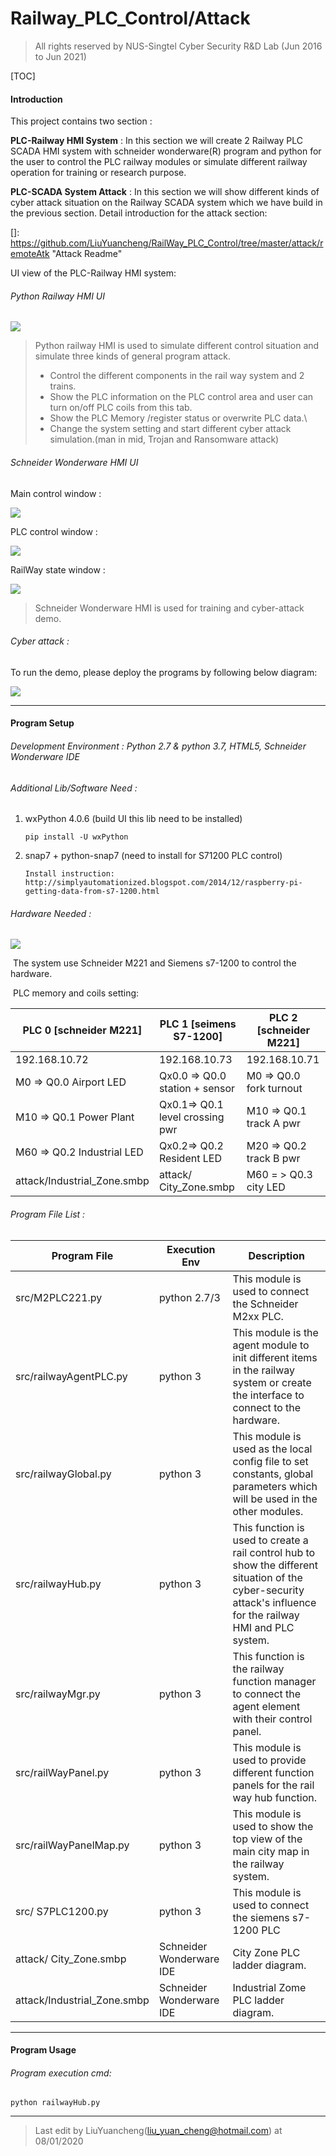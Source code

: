 

# Railway_PLC_Control/Attack

> All rights reserved by NUS-Singtel Cyber Security R&D Lab (Jun 2016 to Jun 2021)

[TOC]

#### Introduction

This project contains two section :  

**PLC-Railway HMI System** : In this section we will create 2 Railway PLC SCADA HMI system with schneider wonderware(R) program and python for the user to control the PLC railway modules or simulate different railway operation for training or research purpose. 

**PLC-SCADA System Attack** :  In this section we will show different kinds of cyber attack situation on the Railway SCADA system which we have build in the previous section. Detail introduction for the attack section: 

[]: https://github.com/LiuYuancheng/RailWay_PLC_Control/tree/master/attack/remoteAtk	"Attack Readme"

UI view of the PLC-Railway HMI system: 

###### Python Railway HMI UI

![](doc/RMimg/pythonmain.png)

> Python railway HMI is used to simulate different control situation and simulate three kinds of general program attack. 
>
> - Control the different components in the rail way system and 2 trains.
> -  Show the PLC information on the PLC control area and user can turn on/off PLC coils from this tab.
> - Show the PLC Memory /register status or overwrite PLC data.\
> - Change the system setting and start different cyber attack simulation.(man in mid, Trojan and  Ransomware attack)



###### Schneider Wonderware HMI UI

Main control window :

![](doc/RMimg/wonderwMain.jpg)

PLC control window : 

![](doc/RMimg/wonderwPLC.jpg)

RailWay state window : 

![](doc/RMimg/wonderwHMI.jpg)

> Schneider Wonderware HMI is used for training and cyber-attack demo.



###### Cyber attack : 

To run the demo, please deploy the programs by following below diagram: 

![](https://github.com/LiuYuancheng/RailWay_PLC_Control/blob/master/attack/remoteAtk/doc/fileDeploy.png)

------

#### Program Setup

###### Development Environment : Python 2.7 & python 3.7,  HTML5, Schneider Wonderware IDE

###### Additional Lib/Software Need :

1. wxPython 4.0.6 (build UI this lib need to be installed) 

   ```
   pip install -U wxPython 
   ```

2. snap7 + python-snap7 (need to install for S71200 PLC control) 

   ```
   Install instruction: 
   http://simplyautomationized.blogspot.com/2014/12/raspberry-pi-getting-data-from-s7-1200.html
   ```

###### Hardware Needed : 

![](doc/plantform.JPG)

​	The system use Schneider M221 and Siemens s7-1200 to control the hardware. 

​	PLC memory and coils setting: 

| PLC 0 [schneider M221]      | PLC 1 [seimens S7-1200]         | PLC 2 [schneider M221]   |
| --------------------------- | ------------------------------- | ------------------------ |
| 192.168.10.72               | 192.168.10.73                   | 192.168.10.71            |
| M0  => Q0.0 Airport LED     | Qx0.0 => Q0.0 station + sensor  | M0  => Q0.0 fork turnout |
| M10 => Q0.1 Power Plant     | Qx0.1=> Q0.1 level crossing pwr | M10 => Q0.1 track A pwr  |
| M60 => Q0.2 Industrial LED  | Qx0.2=> Q0.2 Resident LED       | M20 => Q0.2 track B pwr  |
| attack/Industrial_Zone.smbp | attack/ City_Zone.smbp          | M60 = > Q0.3 city LED    |

###### Program File List :

| Program File                | Execution Env            | Description                                                  |
| --------------------------- | ------------------------ | ------------------------------------------------------------ |
| src/M2PLC221.py             | python 2.7/3             | This module is used to connect the Schneider M2xx PLC.       |
| src/railwayAgentPLC.py      | python 3                 | This module is the agent module to init different items in the railway system or create the interface to connect to the hardware. |
| src/railwayGlobal.py        | python 3                 | This module is used as the local config file to set constants, global parameters which will be used in the other modules. |
| src/railwayHub.py           | python 3                 | This function is used to create a rail control hub to show the different situation of the cyber-security attack's influence for the railway HMI and PLC system. |
| src/railwayMgr.py           | python 3                 | This function is the railway function manager to connect the agent element with their control panel. |
| src/railWayPanel.py         | python 3                 | This module is used to provide different function panels for the rail way hub function. |
| src/railWayPanelMap.py      | python 3                 | This module is used to show the top view of the main city map in the railway system. |
| src/ S7PLC1200.py           | python 3                 | This module is used to connect the siemens s7-1200 PLC       |
| attack/ City_Zone.smbp      | Schneider Wonderware IDE | City Zone PLC ladder diagram.                                |
| attack/Industrial_Zone.smbp | Schneider Wonderware IDE | Industrial Zome PLC ladder diagram.                          |

------

#### Program Usage

###### Program execution cmd: 

```
python railwayHub.py
```



------

> Last edit by LiuYuancheng(liu_yuan_cheng@hotmail.com) at 08/01/2020